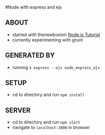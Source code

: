 #Node with express and ejs
## ABOUT
* started with thenewboston [Node.js Tutorial](https://www.thenewboston.com/videos.php?cat=355)
* currently experimenting with grunt

## GENERATED BY
* running `$ express --ejs node_express_ejs`

## SETUP
* cd to directory and run `npm install`

## SERVER
* cd to directory and run `npm start`
* navigate to `localhost:3000` in browser